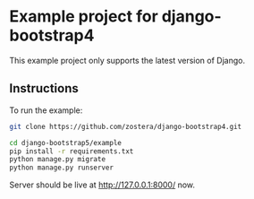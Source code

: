 # Example project for django-bootstrap4

This example project only supports the latest version of Django.

## Instructions

To run the example:

```bash
git clone https://github.com/zostera/django-bootstrap4.git

cd django-bootstrap5/example
pip install -r requirements.txt
python manage.py migrate
python manage.py runserver
```

Server should be live at http://127.0.0.1:8000/ now.
